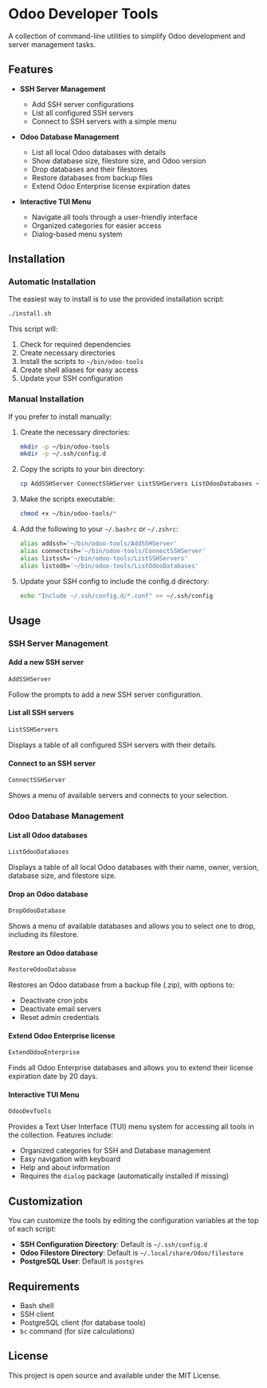 # Odoo Developer Tools

A collection of command-line utilities to simplify Odoo development and server management tasks.

## Features

- **SSH Server Management**
  - Add SSH server configurations
  - List all configured SSH servers
  - Connect to SSH servers with a simple menu

- **Odoo Database Management**
  - List all local Odoo databases with details
  - Show database size, filestore size, and Odoo version
  - Drop databases and their filestores
  - Restore databases from backup files
  - Extend Odoo Enterprise license expiration dates

- **Interactive TUI Menu**
  - Navigate all tools through a user-friendly interface
  - Organized categories for easier access
  - Dialog-based menu system

## Installation

### Automatic Installation

The easiest way to install is to use the provided installation script:

```bash
./install.sh
```

This script will:
1. Check for required dependencies
2. Create necessary directories
3. Install the scripts to `~/bin/odoo-tools`
4. Create shell aliases for easy access
5. Update your SSH configuration

### Manual Installation

If you prefer to install manually:

1. Create the necessary directories:
   ```bash
   mkdir -p ~/bin/odoo-tools
   mkdir -p ~/.ssh/config.d
   ```

2. Copy the scripts to your bin directory:
   ```bash
   cp AddSSHServer ConnectSSHServer ListSSHServers ListOdooDatabases ~/bin/odoo-tools/
   ```

3. Make the scripts executable:
   ```bash
   chmod +x ~/bin/odoo-tools/*
   ```

4. Add the following to your `~/.bashrc` or `~/.zshrc`:
   ```bash
   alias addssh='~/bin/odoo-tools/AddSSHServer'
   alias connectssh='~/bin/odoo-tools/ConnectSSHServer'
   alias listssh='~/bin/odoo-tools/ListSSHServers'
   alias listodb='~/bin/odoo-tools/ListOdooDatabases'
   ```

5. Update your SSH config to include the config.d directory:
   ```bash
   echo "Include ~/.ssh/config.d/*.conf" >> ~/.ssh/config
   ```

## Usage

### SSH Server Management

#### Add a new SSH server
```bash
AddSSHServer
```
Follow the prompts to add a new SSH server configuration.

#### List all SSH servers
```bash
ListSSHServers
```
Displays a table of all configured SSH servers with their details.

#### Connect to an SSH server
```bash
ConnectSSHServer
```
Shows a menu of available servers and connects to your selection.

### Odoo Database Management

#### List all Odoo databases
```bash
ListOdooDatabases
```
Displays a table of all local Odoo databases with their name, owner, version, database size, and filestore size.

#### Drop an Odoo database
```bash
DropOdooDatabase
```
Shows a menu of available databases and allows you to select one to drop, including its filestore.

#### Restore an Odoo database
```bash
RestoreOdooDatabase
```
Restores an Odoo database from a backup file (.zip), with options to:
- Deactivate cron jobs
- Deactivate email servers
- Reset admin credentials

#### Extend Odoo Enterprise license
```bash
ExtendOdooEnterprise
```
Finds all Odoo Enterprise databases and allows you to extend their license expiration date by 20 days.

#### Interactive TUI Menu
```bash
OdooDevTools
```
Provides a Text User Interface (TUI) menu system for accessing all tools in the collection. Features include:
- Organized categories for SSH and Database management
- Easy navigation with keyboard
- Help and about information
- Requires the `dialog` package (automatically installed if missing)

## Customization

You can customize the tools by editing the configuration variables at the top of each script:

- **SSH Configuration Directory**: Default is `~/.ssh/config.d`
- **Odoo Filestore Directory**: Default is `~/.local/share/Odoo/filestore`
- **PostgreSQL User**: Default is `postgres`

## Requirements

- Bash shell
- SSH client
- PostgreSQL client (for database tools)
- `bc` command (for size calculations)

## License

This project is open source and available under the MIT License.